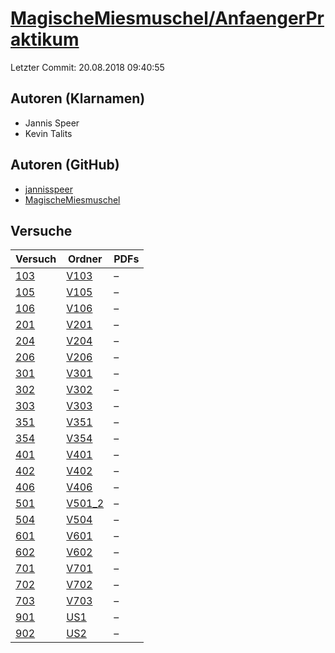 # [MagischeMiesmuschel/AnfaengerPraktikum](https://github.com/MagischeMiesmuschel/AnfaengerPraktikum)

Letzter Commit: 20.08.2018 09:40:55

## Autoren (Klarnamen)
- Jannis Speer
- Kevin Talits

## Autoren (GitHub)
- [jannisspeer](https://github.com/jannisspeer)
- [MagischeMiesmuschel](https://github.com/MagischeMiesmuschel)

## Versuche

|        Versuch         |                                        Ordner                                        |PDFs|
|------------------------|--------------------------------------------------------------------------------------|----|
|[103](../../versuch/103)|[V103](https://github.com/MagischeMiesmuschel/AnfaengerPraktikum/tree/master/V103)    |–   |
|[105](../../versuch/105)|[V105](https://github.com/MagischeMiesmuschel/AnfaengerPraktikum/tree/master/V105)    |–   |
|[106](../../versuch/106)|[V106](https://github.com/MagischeMiesmuschel/AnfaengerPraktikum/tree/master/V106)    |–   |
|[201](../../versuch/201)|[V201](https://github.com/MagischeMiesmuschel/AnfaengerPraktikum/tree/master/V201)    |–   |
|[204](../../versuch/204)|[V204](https://github.com/MagischeMiesmuschel/AnfaengerPraktikum/tree/master/V204)    |–   |
|[206](../../versuch/206)|[V206](https://github.com/MagischeMiesmuschel/AnfaengerPraktikum/tree/master/V206)    |–   |
|[301](../../versuch/301)|[V301](https://github.com/MagischeMiesmuschel/AnfaengerPraktikum/tree/master/V301)    |–   |
|[302](../../versuch/302)|[V302](https://github.com/MagischeMiesmuschel/AnfaengerPraktikum/tree/master/V302)    |–   |
|[303](../../versuch/303)|[V303](https://github.com/MagischeMiesmuschel/AnfaengerPraktikum/tree/master/V303)    |–   |
|[351](../../versuch/351)|[V351](https://github.com/MagischeMiesmuschel/AnfaengerPraktikum/tree/master/V351)    |–   |
|[354](../../versuch/354)|[V354](https://github.com/MagischeMiesmuschel/AnfaengerPraktikum/tree/master/V354)    |–   |
|[401](../../versuch/401)|[V401](https://github.com/MagischeMiesmuschel/AnfaengerPraktikum/tree/master/V401)    |–   |
|[402](../../versuch/402)|[V402](https://github.com/MagischeMiesmuschel/AnfaengerPraktikum/tree/master/V402)    |–   |
|[406](../../versuch/406)|[V406](https://github.com/MagischeMiesmuschel/AnfaengerPraktikum/tree/master/V406)    |–   |
|[501](../../versuch/501)|[V501_2](https://github.com/MagischeMiesmuschel/AnfaengerPraktikum/tree/master/V501_2)|–   |
|[504](../../versuch/504)|[V504](https://github.com/MagischeMiesmuschel/AnfaengerPraktikum/tree/master/V504)    |–   |
|[601](../../versuch/601)|[V601](https://github.com/MagischeMiesmuschel/AnfaengerPraktikum/tree/master/V601)    |–   |
|[602](../../versuch/602)|[V602](https://github.com/MagischeMiesmuschel/AnfaengerPraktikum/tree/master/V602)    |–   |
|[701](../../versuch/701)|[V701](https://github.com/MagischeMiesmuschel/AnfaengerPraktikum/tree/master/V701)    |–   |
|[702](../../versuch/702)|[V702](https://github.com/MagischeMiesmuschel/AnfaengerPraktikum/tree/master/V702)    |–   |
|[703](../../versuch/703)|[V703](https://github.com/MagischeMiesmuschel/AnfaengerPraktikum/tree/master/V703)    |–   |
|[901](../../versuch/901)|[US1](https://github.com/MagischeMiesmuschel/AnfaengerPraktikum/tree/master/US1)      |–   |
|[902](../../versuch/902)|[US2](https://github.com/MagischeMiesmuschel/AnfaengerPraktikum/tree/master/US2)      |–   |
